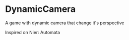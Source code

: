 # DynamicCamera
A game with dynamic camera that change it's perspective


Inspired on Nier: Automata
